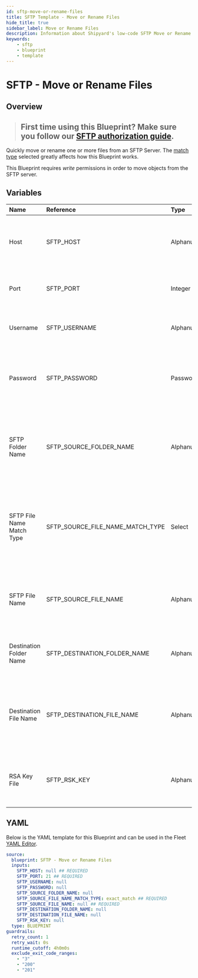 ```yaml
---
id: sftp-move-or-rename-files
title: SFTP Template - Move or Rename Files
hide_title: true
sidebar_label: Move or Rename Files
description: Information about Shipyard's low-code SFTP Move or Rename Files blueprint. Quickly move or rename one or more files from an SFTP Server. Once the files have moved, transfer them to another service or run another Vessel against the data.
keywords:
    - sftp
    - blueprint
    - template
---
```


# SFTP - Move or Rename Files

## Overview

> ## **First time using this Blueprint? Make sure you follow our [SFTP authorization guide](https://www.shipyardapp.com/docs/blueprint-library/sftp/sftp-authorization/)**.

Quickly move or rename one or more files from an SFTP Server. The [match type](https://www.shipyardapp.com/docs/reference/blueprints/blueprint-library/match-type/) selected greatly affects how this Blueprint works.

This Blueprint requires _write_ permissions in order to move objects from the SFTP server.



## Variables

| Name | Reference | Type | Required | Default | Options | Description |
|:---|:---|:---|:---|:---|:---|:---|
| Host | SFTP_HOST | Alphanumeric | :white_check_mark: | - | - | The domain or the IP address of the FTP Server you want to connect to. |
| Port | SFTP_PORT | Integer | :white_check_mark: | 21 | - | Number for the port to connect to. `21` is used by default. |
| Username | SFTP_USERNAME | Alphanumeric | :heavy_minus_sign: | - | - | Value of the configured username in the FTP server. |
| Password | SFTP_PASSWORD | Password | :heavy_minus_sign: | - | - | Value of the configured password associated to the username on the FTP server. |
| SFTP Folder Name | SFTP_SOURCE_FOLDER_NAME | Alphanumeric | :heavy_minus_sign: | - | - | Name of the folder where the file is stored in the SFTP server. If left blank, will look in the root directory. |
| SFTP File Name Match Type | SFTP_SOURCE_FILE_NAME_MATCH_TYPE | Select | :white_check_mark: | `exact_match` | Exact Match: `exact_match`<br></br><br></br>Regex Match: `regex_match` | Determines if the text in "FTP File Name" will look for one file with exact match, or multiple files using regex. |
| SFTP File Name | SFTP_SOURCE_FILE_NAME | Alphanumeric | :white_check_mark: | - | - | Name of the target file in the FTP server. Can be regex if "Match Type" is set accordingly. |
| Destination Folder Name | SFTP_DESTINATION_FOLDER_NAME | Alphanumeric | :heavy_minus_sign: | - | - | The name of the folder where the target file will be moved |
| Destination File Name | SFTP_DESTINATION_FILE_NAME | Alphanumeric | :heavy_minus_sign: | - | - | Name of the file for the target file once it is moved. If left blank, the original file name will be retained |
| RSA Key File | SFTP_RSK_KEY | Alphanumeric | :heavy_minus_sign: | - | - | The private key file used to authenticate via ssh into the SFTP server |


## YAML

Below is the YAML template for this Blueprint and can be used in the Fleet [YAML Editor](../../reference/fleets/yaml-editor.md).

```yaml
source:
  blueprint: SFTP - Move or Rename Files
  inputs:
    SFTP_HOST: null ## REQUIRED
    SFTP_PORT: 21 ## REQUIRED
    SFTP_USERNAME: null 
    SFTP_PASSWORD: null 
    SFTP_SOURCE_FOLDER_NAME: null 
    SFTP_SOURCE_FILE_NAME_MATCH_TYPE: exact_match ## REQUIRED
    SFTP_SOURCE_FILE_NAME: null ## REQUIRED
    SFTP_DESTINATION_FOLDER_NAME: null 
    SFTP_DESTINATION_FILE_NAME: null 
    SFTP_RSK_KEY: null 
  type: BLUEPRINT
guardrails:
  retry_count: 1
  retry_wait: 0s
  runtime_cutoff: 4h0m0s
  exclude_exit_code_ranges:
    - "3"
    - "200"
    - "201"
```
